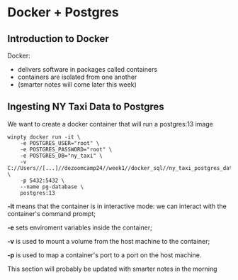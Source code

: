 # Docker + Postgres

## Introduction to Docker

Docker:
+ delivers software in packages called containers
+ containers are isolated from one another
+ (smarter notes will come later this week)

## Ingesting NY Taxi Data to Postgres

We want to create a docker container that will run a postgres:13 image

```
winpty docker run -it \
    -e POSTGRES_USER="root" \
    -e POSTGRES_PASSWORD="root" \
    -e POSTGRES_DB="ny_taxi" \
    -v C://Users//[...]//dezoomcamp24//week1//docker_sql//ny_taxi_postgres_data:/var/lib/postgresql/data \
    -p 5432:5432 \
    --name pg-database \
    postgres:13
```
**-it** means that the container is in interactive mode: we can interact with the container's command prompt;

**-e** sets enviroment variables inside the container;

**-v** is used to mount a volume from the host machine to the container;

**-p** is used to map a container's port to a port on the host machine.

This section will probably be updated with smarter notes in the morning

